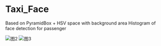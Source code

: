 # Taxi_Face
Based on PyramidBox + HSV space  with background area  Histogram of face detection for passenger

![图2](https://user-images.githubusercontent.com/18719360/131452238-48f9ecbb-4e33-4d75-9e60-588532515ae0.jpg)
![图3](https://user-images.githubusercontent.com/18719360/131452239-999fe9e1-79ee-4058-bb39-064677a7cb84.jpg)
